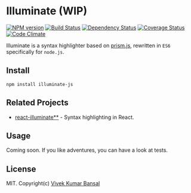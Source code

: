 # Illuminate (WIP)


[![NPM version][npm-image]][npm-url] [![Build Status][travis-image]][travis-url] [![Dependency Status][deps-image]][deps-url] [![Coverage Status][coverage-image]][coverage-url] [![Code Climate][climate-image]][climate-url]

Illuminate is a syntax highlighter based on [prism.js](http://prismjs.com), rewritten in `ES6` specifically for `node.js`.

## Install

```
npm install illuminate-js
```

## Related Projects
 - [react-illuminate**](https://github.com/vkbansal/react-illuminate) - Syntax highlighting in React.

## Usage

Coming soon. If you like adventures, you can have a look at tests.

## License

MIT. Copyright(c) [Vivek Kumar Bansal](http://vkbansal.me/)

[npm-url]: https://npmjs.org/package/illuminate-js
[npm-image]: http://img.shields.io/npm/v/illuminate-js.svg?style=flat-square

[travis-url]: https://travis-ci.org/vkbansal/illuminate-js
[travis-image]: http://img.shields.io/travis/vkbansal/illuminate-js/master.svg?style=flat-square

[deps-url]: https://david-dm.org/vkbansal/illuminate-js
[deps-image]: https://img.shields.io/david/dev/vkbansal/illuminate-js.svg?style=flat-square

[coverage-url]: https://coveralls.io/r/vkbansal/illuminate-js?branch=master
[coverage-image]: http://img.shields.io/coveralls/vkbansal/illuminate-js/master.svg?style=flat-square

[climate-url]: https://codeclimate.com/github/vkbansal/illuminate-js
[climate-image]: http://img.shields.io/codeclimate/github/vkbansal/illuminate-js.svg?style=flat-square
